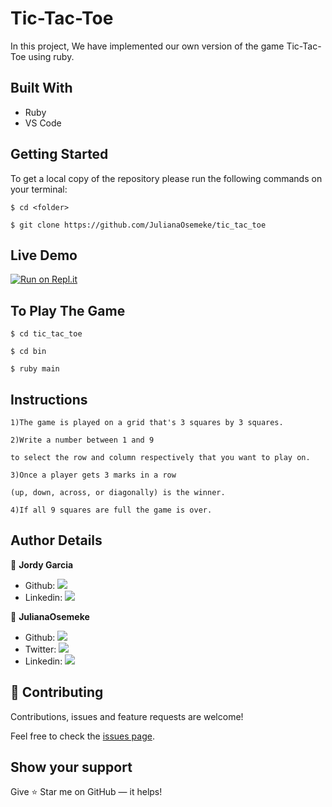 # Tic-Tac-Toe

In this project, We have implemented our own version of the game Tic-Tac-Toe using ruby.

## Built With

- Ruby
- VS Code

## Getting Started

To get a local copy of the repository please run the following commands on your terminal:

```
$ cd <folder>
```

```
$ git clone https://github.com/JulianaOsemeke/tic_tac_toe
```

## Live Demo

[![Run on Repl.it](https://repl.it/badge/github/replit/workspace)](https://replit.com/@JordyGarcia/Tic-Tac-Toe-1#.replit)

## To Play The Game

```
$ cd tic_tac_toe
```

```
$ cd bin
```

```
$ ruby main
```

## Instructions

```
1)The game is played on a grid that's 3 squares by 3 squares.
```

```
2)Write a number between 1 and 9

to select the row and column respectively that you want to play on.
```

```
3)Once a player gets 3 marks in a row

(up, down, across, or diagonally) is the winner.
```

```
4)If all 9 squares are full the game is over.
```

## Author Details

👤 **Jordy Garcia**

- Github: [![](https://img.shields.io/badge/GitHub-100000?style=for-the-badge&logo=github&logoColor=white)](https://github.com/garciajordy/)
- Linkedin: [![](https://img.shields.io/badge/LinkedIn-0077B5?style=for-the-badge&logo=linkedin&logoColor=white)](https://www.linkedin.com/in/jordy-garcia-675849206/)

👤 **JulianaOsemeke**

- Github: [![](https://img.shields.io/badge/GitHub-100000?style=for-the-badge&logo=github&logoColor=white)](https://github.com/JulianaOsemeke)
- Twitter: [![](https://img.shields.io/badge/Twitter-1DA1F2?style=for-the-badge&logo=twitter&logoColor=white)](https://twitter.com/JulianaOsemeke)
- Linkedin: [![](https://img.shields.io/badge/LinkedIn-0077B5?style=for-the-badge&logo=linkedin&logoColor=white)](https://www.linkedin.com/in/julianaosemeke/)

## 🤝 Contributing

Contributions, issues and feature requests are welcome!

Feel free to check the [issues page](https://github.com/JulianaOsemeke/tic_tac_toe/issues).

## Show your support

Give ⭐ Star me on GitHub — it helps!
